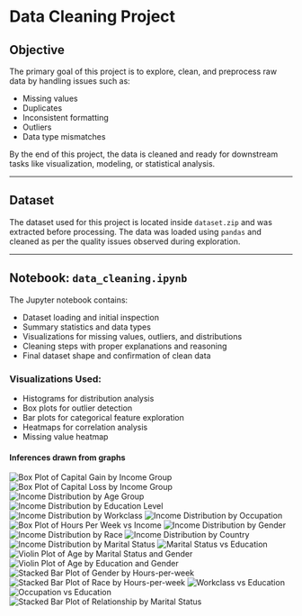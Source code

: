 # Data Cleaning Project
## Objective

The primary goal of this project is to explore, clean, and preprocess raw data by handling issues such as:
- Missing values
- Duplicates
- Inconsistent formatting
- Outliers
- Data type mismatches

By the end of this project, the data is cleaned and ready for downstream tasks like visualization, modeling, or statistical analysis.

---

## Dataset

The dataset used for this project is located inside `dataset.zip` and was extracted before processing. The data was loaded using `pandas` and cleaned as per the quality issues observed during exploration.

---

## Notebook: `data_cleaning.ipynb`

The Jupyter notebook contains:
- Dataset loading and initial inspection
- Summary statistics and data types
- Visualizations for missing values, outliers, and distributions
- Cleaning steps with proper explanations and reasoning
- Final dataset shape and confirmation of clean data

### Visualizations Used:
- Histograms for distribution analysis
- Box plots for outlier detection
- Bar plots for categorical feature exploration
- Heatmaps for correlation analysis
- Missing value heatmap


#### Inferences drawn from graphs
![Box Plot of Capital Gain by Income Group](graphs/income_vs_capital_gain.png)
![Box Plot of Capital Loss by Income Group](graphs/income_vs_capital_loss.png)
![Income Distribution by Age Group](graphs/income_distribution_by_age_group.png)
![Income Distribution by Education Level](graphs/income_distribution_by_education.png)
![Income Distribution by Workclass](graphs/income_distribution_by_workclass.png)
![Income Distribution by Occupation](graphs/income_distribution_by_occupation.png)
![Box Plot of Hours Per Week vs Income](graphs/hours_per_week_vs_income.png)
![Income Distribution by Gender](graphs/income_distribution.png)
![Income Distribution by Race](graphs/income_distribution.png)
![Income Distribution by Country](graphs/income_distribution_by_country.png)
![Income Distribution by Marital Status](graphs/income_distribution_by_marital_status.png)
![Marital Status vs Education](graphs/marital_status_vs_education.png)
![Violin Plot of Age by Marital Status and Gender](graphs/violin_plot_marital_status.png)
![Violin Plot of Age by Education and Gender](graphs/violin_plot_education.png)
![Stacked Bar Plot of Gender by Hours-per-week](graphs/gender_hours_per_week.png)
![Stacked Bar Plot of Race by Hours-per-week](graphs/race_hours_per_week.png)
![Workclass vs Education](graphs/workclass_vs_education.png)
![Occupation vs Education](graphs/occupation_vs_education.png)
![Stacked Bar Plot of Relationship by Marital Status](graphs/marital_status_relationship.png)